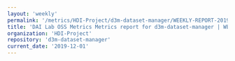 ```yaml
---
layout: 'weekly'
permalink: '/metrics/HDI-Project/d3m-dataset-manager/WEEKLY-REPORT-2019-12-01'
title: 'DAI Lab OSS Metrics Metrics report for d3m-dataset-manager | WEEKLY-REPORT-2019-12-01'
organization: 'HDI-Project'
repository: 'd3m-dataset-manager'
current_date: '2019-12-01'
---
```

